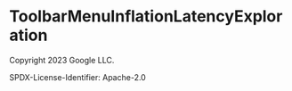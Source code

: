 # ToolbarMenuInflationLatencyExploration

Copyright 2023 Google LLC.

SPDX-License-Identifier: Apache-2.0

